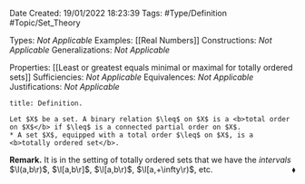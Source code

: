 <div class="topSpace"></div>

Date Created: 19/01/2022 18:23:39
Tags: #Type/Definition #Topic/Set_Theory

Types: <i>Not Applicable</i>
Examples: [[Real Numbers]]
Constructions: <i>Not Applicable</i>
Generalizations: <i>Not Applicable</i>

Properties: [[Least or greatest equals minimal or maximal for totally ordered sets]]
Sufficiencies: <i>Not Applicable</i>
Equivalences: <i>Not Applicable</i>
Justifications: <i>Not Applicable</i>

``` ad-Definition
title: Definition.

Let $X$ be a set. A binary relation $\leq$ on $X$ is a <b>total order on $X$</b> if $\leq$ is a connected partial order on $X$.
* A set $X$, equipped with a total order $\leq$ on $X$, is a <b>totally ordered set</b>.

```

<b>Remark.</b> It is in the setting of totally ordered sets that we have the <i>intervals</i> $\l(a,b\r)$, $\l[a,b\r]$, $\l[a,b\r)$, $\l[a,+\infty\r)$, etc.<span style="float:right;">$\blacklozenge$</span>
